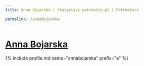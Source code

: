 ```yaml
---
title: Anna Bojarska | Statystyki patronite.pl | Patromierz

permalink: /annabojarska
---
```


# [Anna Bojarska](https://patronite.pl/annabojarska)

{% include profile.md name="annabojarska" prefix="a" %}
